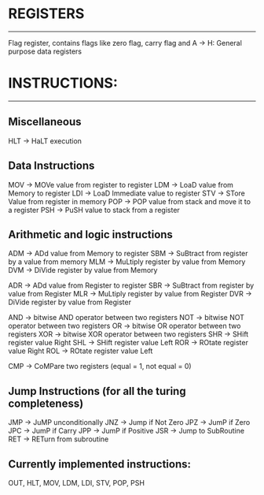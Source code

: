 # REGISTERS
<hr/>
Flag register, contains flags like zero flag, carry flag and
A -> H: General purpose data registers

# INSTRUCTIONS:
<hr/>

## Miscellaneous
HLT -> HaLT execution

## Data Instructions
MOV -> MOVe value from register to register
LDM -> LoaD value from Memory to register
LDI -> LoaD Immediate value to register
STV -> STore Value from register in memory
POP -> POP value from stack and move it to a register
PSH -> PuSH value to stack from a register

## Arithmetic and logic instructions
ADM -> ADd value from Memory to register
SBM -> SuBtract from register by a value from memory
MLM -> MuLtiply register by value from Memory
DVM -> DiVide register by value from Memory

ADR -> ADd value from Register to register
SBR -> SuBtract from register by value from Register
MLR -> MuLtiply register by value from Register
DVR -> DiVide register by value from Register

AND -> bitwise AND operator between two registers
NOT -> bitwise NOT operator between two registers
OR  -> bitwise OR operator between two registers
XOR -> bitwise XOR operator between two registers
SHR -> SHift register value Right
SHL -> SHift register value Left
ROR -> ROtate register value Right
ROL -> ROtate register value Left

CMP -> CoMPare two registers (equal = 1, not equal = 0)

## Jump Instructions (for all the turing completeness)
JMP -> JuMP unconditionally
JNZ -> Jump if Not Zero
JPZ -> JumP if Zero
JPC -> JumP if Carry
JPP -> JumP if Positive
JSR -> Jump to SubRoutine
RET -> RETurn from subroutine

## Currently implemented instructions:
OUT, HLT, MOV, LDM, LDI, STV, POP, PSH